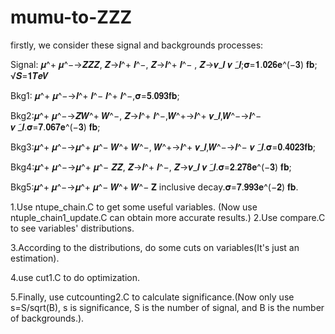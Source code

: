 # mumu-to-ZZZ
firstly, we consider these signal and backgrounds processes:

Signal: 𝝁^+ 𝝁^−→𝒁𝒁𝒁, 𝒁→𝒍^+ 𝒍^−, 𝒁→𝒍^+ 𝒍^−  , 𝒁→𝝂_𝒍 𝝂 ̃_𝒍;𝛔=𝟏.𝟎𝟐𝟔𝐞^(−𝟑) 𝐟𝐛; √𝑺=𝟏𝑻𝒆𝑽

Bkg1: 𝝁^+ 𝝁^−→𝒍^+ 𝒍^− 𝒍^+ 𝒍^−,𝛔=𝟓.𝟎𝟗𝟑𝐟𝐛;

Bkg2:𝝁^+ 𝝁^−→𝒁𝑾^+ 𝑾^−, 𝒁→𝒍^+ 𝒍^−,𝑾^+→𝒍^+ 𝝂_𝒍,𝑾^−→𝒍^− 𝝂 ̃_𝒍.𝛔=𝟕.𝟎𝟔𝟕𝐞^(−𝟑) 𝐟𝐛;

Bkg3:𝝁^+ 𝝁^−→𝝁^+ 𝝁^− 𝑾^+ 𝑾^−, 𝑾^+→𝒍^+ 𝝂_𝒍,𝑾^−→𝒍^− 𝝂 ̃_𝒍.𝛔=𝟎.𝟒𝟎𝟐𝟑𝐟𝐛;

Bkg4:𝝁^+ 𝝁^−→𝝁^+ 𝝁^− 𝒁𝒁, 𝒁→𝒍^+ 𝒍^−, 𝒁→𝝂_𝒍 𝝂 ̃_𝒍.𝛔=𝟐.𝟐𝟕𝟖𝐞^(−𝟑) 𝐟𝐛;

Bkg5:𝝁^+ 𝝁^−→𝝁^+ 𝝁^− 𝑾^+ 𝑾^− 𝐙 inclusive decay.𝛔=𝟕.𝟗𝟗𝟑𝐞^(−𝟐) 𝐟𝐛.

1.Use ntupe_chain.C to get some useful variables.
(Now use ntuple_chain1_update.C can obtain more accurate results.)
2.Use compare.C to see variables' distributions.

3.According to the distributions, do some cuts on variables(It's just an estimation).

4.use cut1.C to do optimization.

5.Finally, use cutcounting2.C to calculate significance.(Now only use s=S/sqrt(B), s is significance, S is the number of signal, and B is the number of backgrounds.).
